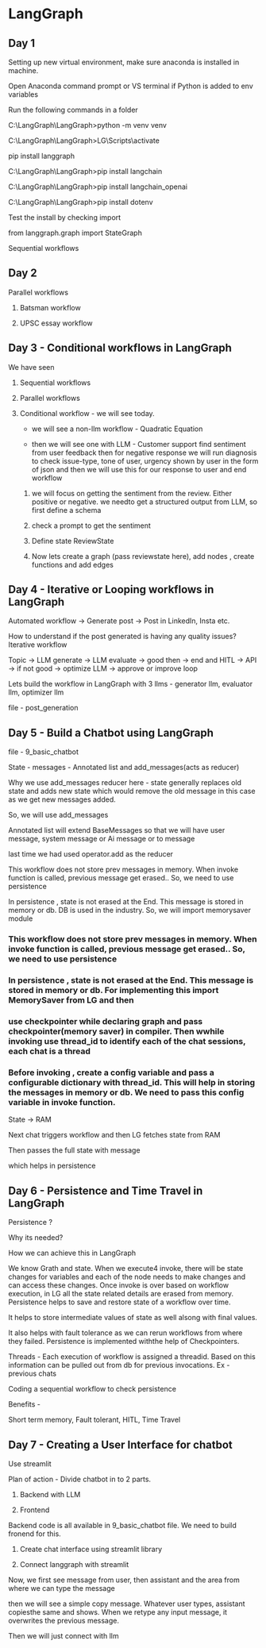 # LangGraph

## Day 1
Setting up new virtual environment, make sure anaconda is installed in machine.

Open Anaconda command prompt or VS terminal if Python is added to env variables

Run the following commands in a folder

C:\LangGraph\LangGraph>python -m venv venv

 C:\LangGraph\LangGraph>LG\Scripts\activate

 pip install langgraph

 C:\LangGraph\LangGraph>pip install langchain

 C:\LangGraph\LangGraph>pip install langchain_openai

 C:\LangGraph\LangGraph>pip install dotenv

 Test the install by checking import

 from langgraph.graph import StateGraph

 Sequential workflows

## Day 2

Parallel workflows

1. Batsman workflow

2. UPSC essay workflow

## Day 3 - Conditional workflows in LangGraph

We have seen

1. Sequential workflows

2. Parallel workflows

3. Conditional workflow - we will see today. 

    - we will see a non-llm workflow - Quadratic Equation
    
    - then we will see one with LLM  - Customer support
    find sentiment from user feedback then for negative response we will run diagnosis to check issue-type, tone of user, urgency shown by user in the form of json and then
    we will use this for our response to user and end workflow
    
    1. we will focus on getting the sentiment from the review. Either positive or negative. we needto get a structured output from LLM, so first define a schema

    2. check a prompt to get the sentiment

    3. Define state ReviewState

    4. Now lets create a graph (pass reviewstate here), add nodes , create functions and add edges

## Day 4 - Iterative or Looping workflows in LangGraph

Automated workflow -> Generate post -> Post in LinkedIn, Insta etc.

How to understand if the post generated is having any quality issues? Iterative workflow

Topic -> LLM generate -> LLM evaluate -> good then -> end and HITL -> API
                                      -> if not good -> optimize LLM -> approve or improve loop

Lets build the workflow in LangGraph with 3 llms - generator llm, evaluator llm, optimizer llm


file - post_generation

## Day 5 - Build a Chatbot using LangGraph

file - 9_basic_chatbot

State - messages - Annotated list and add_messages(acts as reducer)

Why we use add_messages reducer here - state generally replaces old state and adds new state which would remove the old message in this case as we get new messages added.

So, we will use add_messages

Annotated list will extend BaseMessages so that we will have user message, system message or Ai message or to message

last time we had used operator.add as the reducer

This workflow does not store prev messages in memory. When invoke function is called, previous message get erased.. So, we need to use persistence

In persistence , state is not erased at the End. This message is stored in memory or db. DB is used in the industry. So, we will import memorysaver module

### This workflow does not store prev messages in memory. When invoke function is called, previous message get erased.. So, we need to use persistence
### In persistence , state is not erased at the End. This message is stored in memory or db. For implementing this import MemorySaver from LG and then 
### use checkpointer while declaring graph and pass checkpointer(memory saver) in compiler. Then wwhile invoking use thread_id to identify each of the chat sessions, each chat is a thread
### Before invoking , create a config variable and pass a configurable dictionary with thread_id. This will help in storing the messages in memory or db. We need to pass this config variable in invoke function.

State -> RAM

Next chat triggers workflow and then LG fetches state from RAM

Then passes the full state with message

which helps in persistence

## Day 6 - Persistence and Time Travel in LangGraph

Persistence ?

Why its needed?

How we can achieve this in LangGraph

We know Grath and state. When we execute4 invoke, there will be state changes for variables and each of the node needs to make changes and can access these changes. Once invoke is over based on workflow execution, in LG all the state related details are erased from memory. Persistence helps to save and restore state of a workflow over time.

It helps to store intermediate values of state as well alsong with final values.

It also helps with fault tolerance as we can rerun workflows from where they failed. Persistence is implemented withthe help of Checkpointers.

Threads - Each execution of workflow is assigned a threadid. Based on this information can be pulled out from db for previous invocations. Ex - previous chats

Coding a sequential workflow to check persistence

Benefits -

Short term memory, Fault tolerant, HITL, Time Travel

## Day 7 - Creating a User Interface for chatbot

Use streamlit

Plan of action - Divide chatbot in to 2 parts.

1. Backend with LLM

2. Frontend

Backend code is all available in 9_basic_chatbot file. We need to build fronend for this.

1. Create chat interface using streamlit library

2. Connect langgraph with streamlit

Now, we first see message from user, then assistant and the area from where we can type the message

then we will see a simple copy message. Whatever user types, assistant copiesthe same and shows. When we retype any input message, it overwrites the previous message.

Then we will just connect with llm

